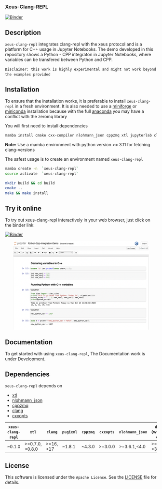 ### Xeus-Clang-REPL

[![Binder](https://mybinder.org/badge_logo.svg)](https://mybinder.org/v2/gh/compiler-research/xeus-clang-repl/HEAD?labpath=notebooks/Python-Cpp-Integration-Demo.ipynb)

## Description

`xeus-clang-repl` integrates clang-repl with the xeus protocol and is a platform for C++ usage in Jupyter Notebooks. The demo developed in this repository shows a Python - CPP integraton in Jupyter Notebooks, where variables can be transfered between Python and CPP.

`Disclaimer: this work is highly experimental and might not work beyond the examples provided`

## Installation

To ensure that the installation works, it is preferable to install `xeus-clang-repl` in a
fresh environment. It is also needed to use a
[miniforge](https://github.com/conda-forge/miniforge#mambaforge) or
[miniconda](https://conda.io/miniconda.html) installation because with the full
[anaconda](https://www.anaconda.com/) you may have a conflict with the zeromq library 

You will first need to install dependencies

```bash
mamba install cmake cxx-compiler nlohmann_json cppzmq xtl jupyterlab clangdev=14 cxxopts pugixml -c conda-forge
```

**Note:** Use a mamba environment with python version >= 3.11 for fetching clang-versions

The safest usage is to create an environment named `xeus-clang-repl`

```bash
mamba create -n  `xeus-clang-repl`
source activate  `xeus-clang-repl`
```

<!-- ### Installing from conda-forge

Then you can install in this environment `xeus-clang-repl` and its dependencies

```bash
mamba install`xeus-clang-repl` notebook -c conda-forge
``` -->

```bash
mkdir build && cd build
cmake ..
make && make install
```

## Try it online

To try out xeus-clang-repl interactively in your web browser, just click on the binder
link:

[![Binder](https://mybinder.org/badge_logo.svg)](https://mybinder.org/v2/gh/compiler-research/xeus-clang-repl/HEAD?labpath=notebooks/Python-Cpp-Integration-Demo.ipynb)


<img
   src="./integration-demo-readme.png"
   alt="Alt text"
   title="Optional title"
   style="display: block; margin: 0 auto; max-width: 450px">

## Documentation

To get started with using `xeus-clang-repl`, The Documentation work is under Development.

## Dependencies

`xeus-clang-repl` depends on

- [xtl](https://github.com/xtensor-stack/xtl)
- [nlohmann_json](https://github.com/nlohmann/json)
- [cppzmq](https://github.com/zeromq/cppzmq)
- [clang](https://github.com/llvm/llvm-project/)
- [cxxopts](https://github.com/jarro2783/cxxopts)

|  `xeus-clang-repl`    | `xtl`           | `clang`   | `pugixml` | `cppzmq` | `cxxopts` | `nlohmann_json` | `dirent` (windows only) |
|-----------------------|-----------------|-----------|-----------|----------|-----------|-----------------|-------------------------|
|   	~0.1.0 		 |  >=0.7.0,<0.8.0 | >=16,<17  | ~1.8.1    | ~4.3.0   | >=3.0.0   | >=3.6.1,<4.0    | >=2.3.2,<3              |

## License

This software is licensed under the `Apache License`. See the [LICENSE](LICENSE)
file for details.
